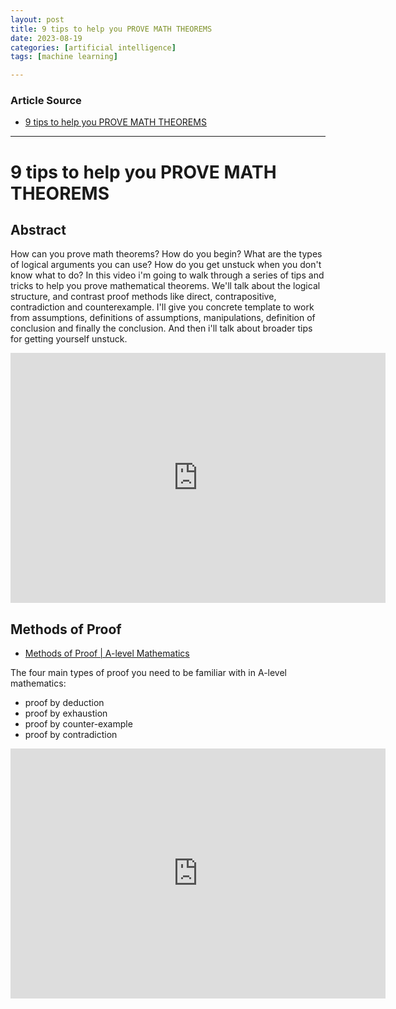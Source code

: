 ```yaml
---
layout: post
title: 9 tips to help you PROVE MATH THEOREMS
date: 2023-08-19
categories: [artificial intelligence]
tags: [machine learning]

---
```


### Article Source

* [9 tips to help you PROVE MATH THEOREMS](https://www.youtube.com/watch?v=-6b-tQEBUT8)

---

# 9 tips to help you PROVE MATH THEOREMS


## Abstract

How can you prove math theorems? How do you begin? What are the types of logical arguments you can use? How do you get unstuck when you don't know what to do? In this video i'm going to walk through a series of tips and tricks to help you prove mathematical theorems. We'll talk about the logical structure, and contrast proof methods like direct, contrapositive, contradiction and counterexample. I'll give you concrete template to work from assumptions, definitions of assumptions, manipulations, definition of conclusion and finally the conclusion. And then i'll talk about broader tips for getting yourself unstuck. 


<iframe width="600" height="400" src="https://www.youtube.com/embed/-6b-tQEBUT8" title="YouTube video player" frameborder="0" allow="accelerometer; autoplay; clipboard-write; encrypted-media; gyroscope; picture-in-picture; web-share" allowfullscreen></iframe>

## Methods of Proof 

* [Methods of Proof | A-level Mathematics](https://www.youtube.com/watch?v=bk5oVtWDwrM)


The four main types of proof you need to be familiar with in A-level mathematics:

- proof by deduction
- proof by exhaustion
- proof by counter-example
- proof by contradiction


<iframe width="600" height="400" src="https://www.youtube.com/embed/bk5oVtWDwrM" title="YouTube video player" frameborder="0" allow="accelerometer; autoplay; clipboard-write; encrypted-media; gyroscope; picture-in-picture; web-share" allowfullscreen></iframe>